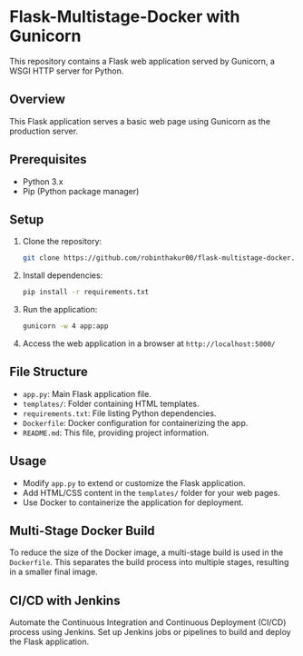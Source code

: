 # Flask-Multistage-Docker with Gunicorn

This repository contains a Flask web application served by Gunicorn, a WSGI HTTP server for Python.

## Overview

This Flask application serves a basic web page using Gunicorn as the production server.

## Prerequisites

- Python 3.x
- Pip (Python package manager)

## Setup

1. Clone the repository:

    ```bash
    git clone https://github.com/robinthakur00/flask-multistage-docker.git
    ```

2. Install dependencies:

    ```bash
    pip install -r requirements.txt
    ```

3. Run the application:

    ```bash
    gunicorn -w 4 app:app
    ```

4. Access the web application in a browser at `http://localhost:5000/`

## File Structure

- `app.py`: Main Flask application file.
- `templates/`: Folder containing HTML templates.
- `requirements.txt`: File listing Python dependencies.
- `Dockerfile`: Docker configuration for containerizing the app.
- `README.md`: This file, providing project information.

## Usage

- Modify `app.py` to extend or customize the Flask application.
- Add HTML/CSS content in the `templates/` folder for your web pages.
- Use Docker to containerize the application for deployment.

## Multi-Stage Docker Build

To reduce the size of the Docker image, a multi-stage build is used in the `Dockerfile`. This separates the build process into multiple stages, resulting in a smaller final image.

## CI/CD with Jenkins

Automate the Continuous Integration and Continuous Deployment (CI/CD) process using Jenkins. Set up Jenkins jobs or pipelines to build and deploy the Flask application.
